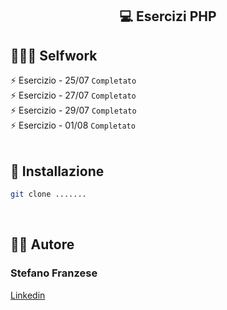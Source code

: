 
<!-- tag line -->
<h2 align='center'> 💻 Esercizi PHP </h2>


## 👨🏻‍🎓 Selfwork

⚡ Esercizio - 25/07 `Completato` <br>
⚡ Esercizio - 27/07 `Completato` <br>
⚡ Esercizio - 29/07 `Completato` <br>
⚡ Esercizio - 01/08 `Completato` <br>
<br/>




## 🔧 Installazione
```bash
git clone .......
```
<br/>




## 👨‍💻 Autore

### Stefano Franzese

[Linkedin](https://www.linkedin.com/in/stefano-franzese-ab3684276/)

<br/>

